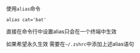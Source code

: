 使用`alias`命令
```shell
alias cat='bat'
```
直接在命令行中设置alias只会在一个终端中生效


如果希望永久生效
需要在`~/.zshrc`中添加上述alias语句